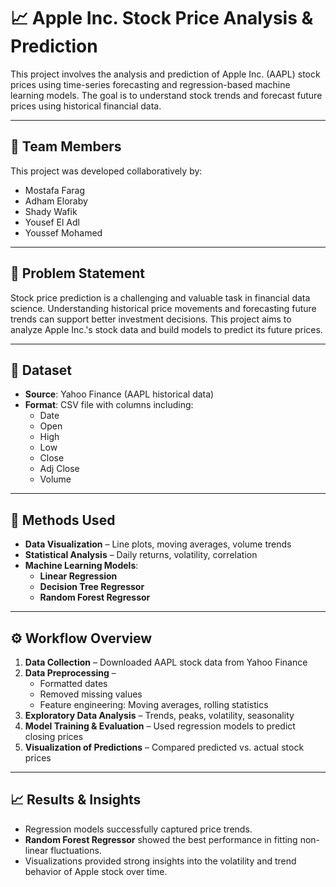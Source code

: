 # 📈 Apple Inc. Stock Price Analysis & Prediction

This project involves the analysis and prediction of Apple Inc. (AAPL) stock prices using time-series forecasting and regression-based machine learning models. The goal is to understand stock trends and forecast future prices using historical financial data.

---

## 👥 Team Members

This project was developed collaboratively by:

- Mostafa Farag  
- Adham Eloraby  
- Shady Wafik  
- Yousef El Adl  
- Youssef Mohamed

---

## 📌 Problem Statement

Stock price prediction is a challenging and valuable task in financial data science. Understanding historical price movements and forecasting future trends can support better investment decisions. This project aims to analyze Apple Inc.'s stock data and build models to predict its future prices.

---

## 📂 Dataset

- **Source**: Yahoo Finance (AAPL historical data)
- **Format**: CSV file with columns including:
  - Date
  - Open
  - High
  - Low
  - Close
  - Adj Close
  - Volume

---

## 🧪 Methods Used

- **Data Visualization** – Line plots, moving averages, volume trends
- **Statistical Analysis** – Daily returns, volatility, correlation
- **Machine Learning Models**:
  - **Linear Regression**
  - **Decision Tree Regressor**
  - **Random Forest Regressor**

---

## ⚙️ Workflow Overview

1. **Data Collection** – Downloaded AAPL stock data from Yahoo Finance  
2. **Data Preprocessing** –  
   - Formatted dates  
   - Removed missing values  
   - Feature engineering: Moving averages, rolling statistics  
3. **Exploratory Data Analysis** – Trends, peaks, volatility, seasonality  
4. **Model Training & Evaluation** – Used regression models to predict closing prices  
5. **Visualization of Predictions** – Compared predicted vs. actual stock prices

---

## 📈 Results & Insights

- Regression models successfully captured price trends.  
- **Random Forest Regressor** showed the best performance in fitting non-linear fluctuations.  
- Visualizations provided strong insights into the volatility and trend behavior of Apple stock over time.

